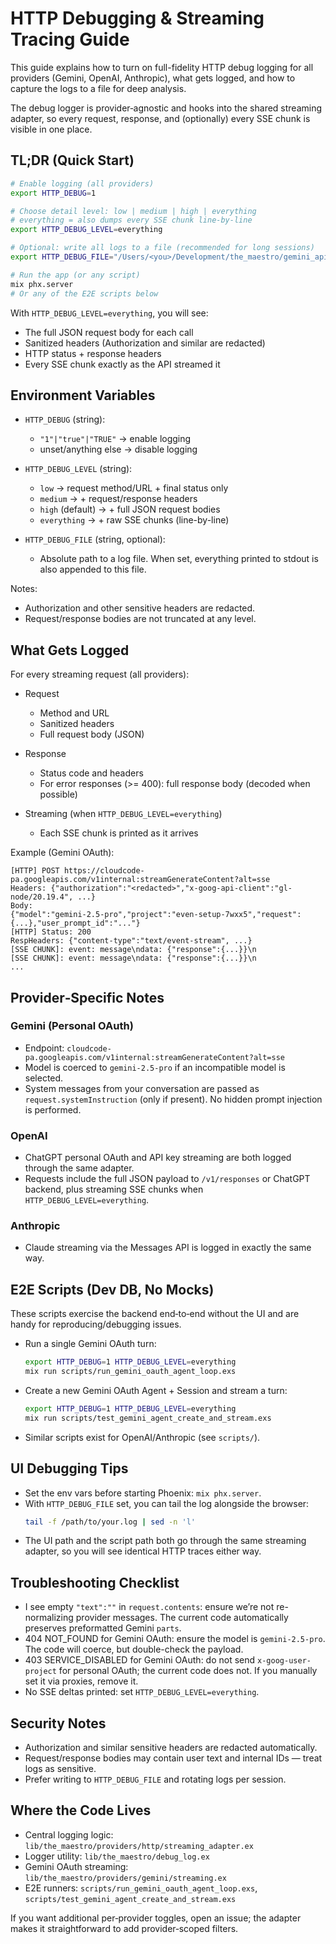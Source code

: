 # HTTP Debugging & Streaming Tracing Guide

This guide explains how to turn on full-fidelity HTTP debug logging for all providers (Gemini, OpenAI, Anthropic), what gets logged, and how to capture the logs to a file for deep analysis.

The debug logger is provider‑agnostic and hooks into the shared streaming adapter, so every request, response, and (optionally) every SSE chunk is visible in one place.

## TL;DR (Quick Start)

```bash
# Enable logging (all providers)
export HTTP_DEBUG=1

# Choose detail level: low | medium | high | everything
# everything = also dumps every SSE chunk line-by-line
export HTTP_DEBUG_LEVEL=everything

# Optional: write all logs to a file (recommended for long sessions)
export HTTP_DEBUG_FILE="/Users/<you>/Development/the_maestro/gemini_api_flow.log"

# Run the app (or any script)
mix phx.server
# Or any of the E2E scripts below
```

With `HTTP_DEBUG_LEVEL=everything`, you will see:
- The full JSON request body for each call
- Sanitized headers (Authorization and similar are redacted)
- HTTP status + response headers
- Every SSE chunk exactly as the API streamed it

## Environment Variables

- `HTTP_DEBUG` (string):
  - `"1"|"true"|"TRUE"` → enable logging
  - unset/anything else → disable logging

- `HTTP_DEBUG_LEVEL` (string):
  - `low` → request method/URL + final status only
  - `medium` → + request/response headers
  - `high` (default) → + full JSON request bodies
  - `everything` → + raw SSE chunks (line-by-line)

- `HTTP_DEBUG_FILE` (string, optional):
  - Absolute path to a log file. When set, everything printed to stdout is also appended to this file.

Notes:
- Authorization and other sensitive headers are redacted.
- Request/response bodies are not truncated at any level.

## What Gets Logged

For every streaming request (all providers):

- Request
  - Method and URL
  - Sanitized headers
  - Full request body (JSON)

- Response
  - Status code and headers
  - For error responses (>= 400): full response body (decoded when possible)

- Streaming (when `HTTP_DEBUG_LEVEL=everything`)
  - Each SSE chunk is printed as it arrives

Example (Gemini OAuth):

```
[HTTP] POST https://cloudcode-pa.googleapis.com/v1internal:streamGenerateContent?alt=sse
Headers: {"authorization":"<redacted>","x-goog-api-client":"gl-node/20.19.4", ...}
Body:
{"model":"gemini-2.5-pro","project":"even-setup-7wxx5","request":{...},"user_prompt_id":"..."}
[HTTP] Status: 200
RespHeaders: {"content-type":"text/event-stream", ...}
[SSE CHUNK]: event: message\ndata: {"response":{...}}\n
[SSE CHUNK]: event: message\ndata: {"response":{...}}\n
...
```

## Provider‑Specific Notes

### Gemini (Personal OAuth)
- Endpoint: `cloudcode-pa.googleapis.com/v1internal:streamGenerateContent?alt=sse`
- Model is coerced to `gemini-2.5-pro` if an incompatible model is selected.
- System messages from your conversation are passed as `request.systemInstruction` (only if present). No hidden prompt injection is performed.

### OpenAI
- ChatGPT personal OAuth and API key streaming are both logged through the same adapter.
- Requests include the full JSON payload to `/v1/responses` or ChatGPT backend, plus streaming SSE chunks when `HTTP_DEBUG_LEVEL=everything`.

### Anthropic
- Claude streaming via the Messages API is logged in exactly the same way.

## E2E Scripts (Dev DB, No Mocks)

These scripts exercise the backend end‑to‑end without the UI and are handy for reproducing/debugging issues.

- Run a single Gemini OAuth turn:
  ```bash
  export HTTP_DEBUG=1 HTTP_DEBUG_LEVEL=everything
  mix run scripts/run_gemini_oauth_agent_loop.exs
  ```

- Create a new Gemini OAuth Agent + Session and stream a turn:
  ```bash
  export HTTP_DEBUG=1 HTTP_DEBUG_LEVEL=everything
  mix run scripts/test_gemini_agent_create_and_stream.exs
  ```

- Similar scripts exist for OpenAI/Anthropic (see `scripts/`).

## UI Debugging Tips

- Set the env vars before starting Phoenix: `mix phx.server`.
- With `HTTP_DEBUG_FILE` set, you can tail the log alongside the browser:
  ```bash
  tail -f /path/to/your.log | sed -n 'l'
  ```
- The UI path and the script path both go through the same streaming adapter, so you will see identical HTTP traces either way.

## Troubleshooting Checklist

- I see empty `"text":""` in `request.contents`: ensure we’re not re-normalizing provider messages. The current code automatically preserves preformatted Gemini `parts`.
- 404 NOT_FOUND for Gemini OAuth: ensure the model is `gemini-2.5-pro`. The code will coerce, but double-check the payload.
- 403 SERVICE_DISABLED for Gemini OAuth: do not send `x-goog-user-project` for personal OAuth; the current code does not. If you manually set it via proxies, remove it.
- No SSE deltas printed: set `HTTP_DEBUG_LEVEL=everything`.

## Security Notes

- Authorization and similar sensitive headers are redacted automatically.
- Request/response bodies may contain user text and internal IDs — treat logs as sensitive.
- Prefer writing to `HTTP_DEBUG_FILE` and rotating logs per session.

## Where the Code Lives

- Central logging logic: `lib/the_maestro/providers/http/streaming_adapter.ex`
- Logger utility: `lib/the_maestro/debug_log.ex`
- Gemini OAuth streaming: `lib/the_maestro/providers/gemini/streaming.ex`
- E2E runners: `scripts/run_gemini_oauth_agent_loop.exs`, `scripts/test_gemini_agent_create_and_stream.exs`

If you want additional per‑provider toggles, open an issue; the adapter makes it straightforward to add provider‑scoped filters.

